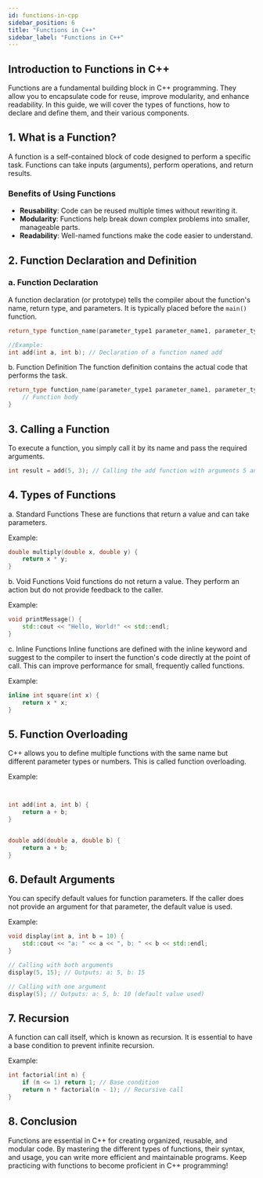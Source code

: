 ```yaml
---
id: functions-in-cpp
sidebar_position: 6
title: "Functions in C++"
sidebar_label: "Functions in C++"
---
```



## Introduction to Functions in C++

Functions are a fundamental building block in C++ programming. They allow you to encapsulate code for reuse, improve modularity, and enhance readability. In this guide, we will cover the types of functions, how to declare and define them, and their various components.

## 1. What is a Function?

A function is a self-contained block of code designed to perform a specific task. Functions can take inputs (arguments), perform operations, and return results.

### Benefits of Using Functions

- **Reusability**: Code can be reused multiple times without rewriting it.
- **Modularity**: Functions help break down complex problems into smaller, manageable parts.
- **Readability**: Well-named functions make the code easier to understand.

## 2. Function Declaration and Definition

### a. Function Declaration

A function declaration (or prototype) tells the compiler about the function's name, return type, and parameters. It is typically placed before the `main()` function.

```cpp
return_type function_name(parameter_type1 parameter_name1, parameter_type2 parameter_name2);

//Example: 
int add(int a, int b); // Declaration of a function named add
```

b. Function Definition
The function definition contains the actual code that performs the task.

```cpp
return_type function_name(parameter_type1 parameter_name1, parameter_type2 parameter_name2) {
    // Function body
}

```
## 3. Calling a Function
To execute a function, you simply call it by its name and pass the required arguments.

```cpp
int result = add(5, 3); // Calling the add function with arguments 5 and 3
```
## 4. Types of Functions
a. Standard Functions
These are functions that return a value and can take parameters.

Example:
```cpp
double multiply(double x, double y) {
    return x * y;
}

```
b. Void Functions
Void functions do not return a value. They perform an action but do not provide feedback to the caller.

Example:


```cpp
void printMessage() {
    std::cout << "Hello, World!" << std::endl;
}
```

c. Inline Functions
Inline functions are defined with the inline keyword and suggest to the compiler to insert the function's code directly at the point of call. This can improve performance for small, frequently called functions.

Example:

```cpp
inline int square(int x) {
    return x * x;
}
```
## 5. Function Overloading
C++ allows you to define multiple functions with the same name but different parameter types or numbers. This is called function overloading.

Example:

```cpp


int add(int a, int b) {
    return a + b;
}


double add(double a, double b) {
    return a + b;
}
```
## 6. Default Arguments
You can specify default values for function parameters. If the caller does not provide an argument for that parameter, the default value is used.

Example:

```cpp
void display(int a, int b = 10) {
    std::cout << "a: " << a << ", b: " << b << std::endl;
}

// Calling with both arguments
display(5, 15); // Outputs: a: 5, b: 15

// Calling with one argument
display(5); // Outputs: a: 5, b: 10 (default value used)
```
## 7. Recursion
A function can call itself, which is known as recursion. It is essential to have a base condition to prevent infinite recursion.

Example:

```cpp
int factorial(int n) {
    if (n <= 1) return 1; // Base condition
    return n * factorial(n - 1); // Recursive call
}
```

## 8. Conclusion
Functions are essential in C++ for creating organized, reusable, and modular code. By mastering the different types of functions, their syntax, and usage, you can write more efficient and maintainable programs. Keep practicing with functions to become proficient in C++ programming!

